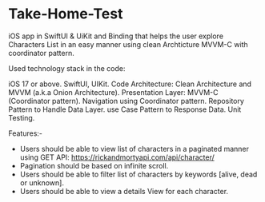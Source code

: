 # Take-Home-Test

iOS app in SwiftUI & UiKit and Binding that helps the user explore Characters List in an easy manner using clean Archticture MVVM-C with coordinator pattern.

Used technology stack in the code:

iOS 17 or above.
SwiftUI, UIKit.
Code Architecture: Clean Architecture and MVVM (a.k.a Onion Architecture).
Presentation Layer: MVVM-C (Coordinator pattern).
Navigation using Coordinator pattern.
Repository Pattern to Handle Data Layer.
use Case Pattern to Response Data.
Unit Testing.

Features:-
* Users should be able to view list of characters in a paginated manner using GET API: https://rickandmortyapi.com/api/character/
* Pagination should be based on infinite scroll.
*  Users should be able to filter list of characters by keywords [alive, dead or unknown].
* Users should be able to view a details View for each character.
